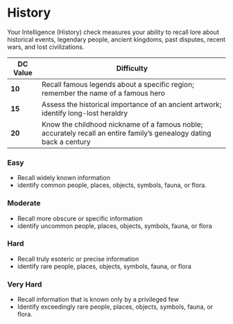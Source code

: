 # History

Your Intelligence (History) check measures your ability to recall lore about historical events, legendary people, ancient kingdoms, past disputes, recent wars, and lost civilizations.

| DC Value | Difficulty                                                                                                          |
| -------- | ------------------------------------------------------------------------------------------------------------------- |
| **10**   | Recall famous legends about a specific region; remember the name of a famous hero                                   |
| **15**   | Assess the historical importance of an ancient artwork; identify long-lost heraldry                                 |
| **20**   | Know the childhood nickname of a famous noble; accurately recall an entire family’s genealogy dating back a century |


### Easy
  - Recall widely known information
  - identify common people, places, objects, symbols, fauna, or flora.

### Moderate
  - Recall more obscure or specific information
  - identify uncommon people, places, objects, symbols, fauna, or flora

### Hard
  - Recall truly esoteric or precise information
  - identify rare people, places, objects, symbols, fauna, or flora

### Very Hard
  - Recall information that is known only by a privileged few
  - Identify exceedingly rare people, places, objects, symbols, fauna, or flora.